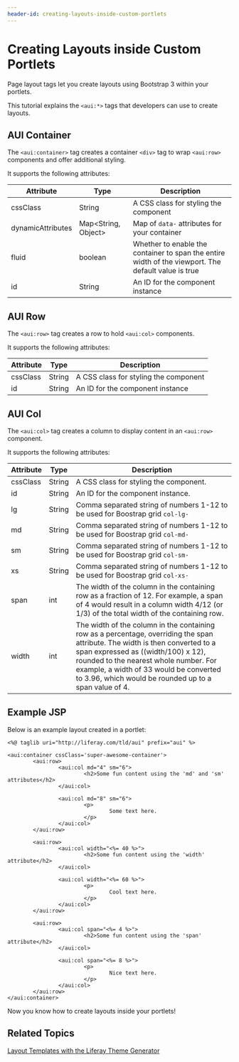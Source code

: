 ```yaml
---
header-id: creating-layouts-inside-custom-portlets
---
```


# Creating Layouts inside Custom Portlets

Page layout tags let you create layouts using Bootstrap 3 within your portlets.

This tutorial explains the `<aui:*>` tags that developers can use to create 
layouts.

## AUI Container

The `<aui:container>` tag creates a container `<div>` tag to wrap `<aui:row>` 
components and offer additional styling.

It supports the following attributes:

| Attribute | Type | Description |
| --- | --- | --- |
| cssClass | String | A CSS class for styling the component |
| dynamicAttributes | Map<String, Object> | Map of `data-` attributes for your container |
| fluid | boolean | Whether to enable the container to span the entire width of the viewport. The default value is true |
| id | String | An ID for the component instance |

## AUI Row

The `<aui:row>` tag creates a row to hold `<aui:col>` components.

It supports the following attributes:

| Attribute | Type | Description |
| --- | --- | --- |
| cssClass | String | A CSS class for styling the component |
| id | String | An ID for the component instance |

## AUI Col

The `<aui:col>` tag creates a column to display content in an `<aui:row>` 
component.

It supports the following attributes:

| Attribute | Type | Description |
| --- | --- | --- |
| cssClass | String | A CSS class for styling the component.
| id | String | An ID for the component instance.
| lg | String | Comma separated string of numbers 1-12 to be used for Boostrap grid `col-lg-`
| md | String | Comma separated string of numbers 1-12 to be used for Boostrap grid `col-md-`
| sm | String | Comma separated string of numbers 1-12 to be used for Boostrap grid `col-sm-`
| xs | String | Comma separated string of numbers 1-12 to be used for Boostrap grid `col-xs-`
| span | int | The width of the column in the containing row as a fraction of 12. For example, a span of 4 would result in a column width 4/12 (or 1/3) of the total width of the containing row.
| width | int | The width of the column in the containing row as a percentage, overriding the span attribute. The width is then converted to a span expressed as ((width/100) x 12), rounded to the nearest whole number. For example, a width of 33 would be converted to 3.96, which would be rounded up to a span value of 4.

## Example JSP

Below is an example layout created in a portlet:

    <%@ taglib uri="http://liferay.com/tld/aui" prefix="aui" %>
    
    <aui:container cssClass='super-awesome-container'>
            <aui:row>
                    <aui:col md="4" sm="6">
                            <h2>Some fun content using the 'md' and 'sm' attributes</h2>
                    </aui:col>
    
                    <aui:col md="8" sm="6">
                            <p>
                                    Some text here.
                            </p>
                    </aui:col>
            </aui:row>
    
            <aui:row>
                    <aui:col width="<%= 40 %>">
                            <h2>Some fun content using the 'width' attribute</h2>
                    </aui:col>
    
                    <aui:col width="<%= 60 %>">
                            <p>
                                    Cool text here.
                            </p>
                    </aui:col>
            </aui:row>
    
            <aui:row>
                    <aui:col span="<%= 4 %>">
                            <h2>Some fun content using the 'span' attribute</h2>
                    </aui:col>
    
                    <aui:col span="<%= 8 %>">
                            <p>
                                    Nice text here.
                            </p>
                    </aui:col>
            </aui:row>
    </aui:container>
 
Now you know how to create layouts inside your portlets!

## Related Topics

[Layout Templates with the Liferay Theme Generator](/docs/7-0/tutorials/-/knowledge_base/t/creating-layout-templates-with-the-themes-generator-0)
